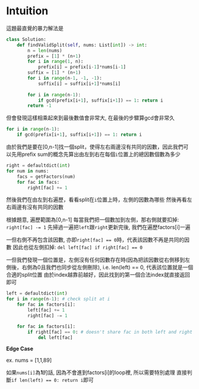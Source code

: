 # Intuition

這題最直覺的暴力解法是
```py
class Solution:
    def findValidSplit(self, nums: List[int]) -> int:
        n = len(nums)
        prefix = [1] * (n+1)
        for i in range(1, n):
            prefix[i] = prefix[i-1]*nums[i-1]
        suffix = [1] * (n+1)
        for i in range(n-1, -1, -1):
            suffix[i] = suffix[i+1]*nums[i]
        
        for i in range(n-1):
            if gcd(prefix[i+1], suffix[i+1]) == 1: return i
        return -1
```

但會發現這樣相乘起來到最後數值會非常大, 在最後的步驟算gcd會非常久
```py
for i in range(n-1):
    if gcd(prefix[i+1], suffix[i+1]) == 1: return i
```

由於我們是要在[0,n-1]找一個split，使得左右兩邊沒有共同的因數，因此我們可以先用prefix sum的概念先算出由左到右在每個`i`位置上的總因數個數為多少

```py
right = defaultdict(int)
for num in nums:
    facs = getFactors(num)
    for fac in facs:
        right[fac] += 1
```

然後我們在由左到右遍歷，看看split在`i`位置上時，左側的因數為哪些
然後再看左右兩邊有沒有共同的因數

根據題意, 遍歷範圍為[0,n-1]
每當我們把一個數加到左側，那右側就要扣掉: `right[fac] -= 1`
先掃過一遍把`left`跟`right`更新完後, 我們在遍歷factors[i]一遍

一但右側不再包含該因數, 亦即`right[fac] == 0`時，代表該因數不再是共同的因數
因此也從左側扣掉: `del left[fac] if right[fac] == 0`

一但我們發現一個位置是，左側沒有任何因數存在時(因為把該因數從右側移到左側後，右側為0且我們也同步從左側刪除), i.e. len(left) == 0, 代表該位置就是一個合適的split位置
由於index越靠前越好，因此找到的第一個合法index就直接返回即可

```py
left = defaultdict(int)
for i in range(n-1): # check split at i
    for fac in factors[i]:
        left[fac] += 1
        right[fac] -= 1

    for fac in factors[i]:
        if right[fac] == 0: # doesn't share fac in both left and right anymore
            del left[fac]
```

**Edge Case**

ex. nums = [1,1,89]

如果`nums[i]`為**1**的話, 因為不會進到factors[i]的loop裡, 所以需要特別處理
直接判斷`if len(left) == 0: return i`即可